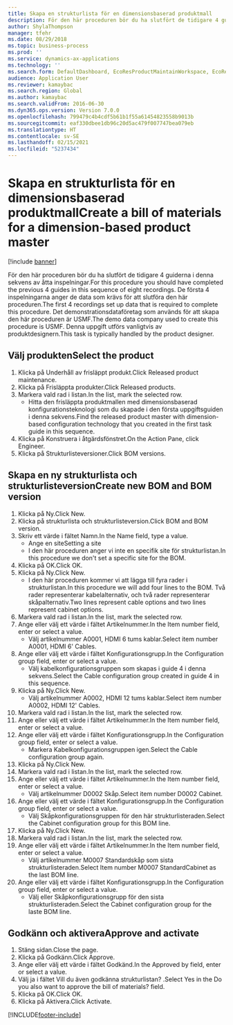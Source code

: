```yaml
---
title: Skapa en strukturlista för en dimensionsbaserad produktmall
description: För den här proceduren bör du ha slutfört de tidigare 4 guiderna i denna sekvens av åtta inspelningar.
author: ShylaThompson
manager: tfehr
ms.date: 08/29/2018
ms.topic: business-process
ms.prod: ''
ms.service: dynamics-ax-applications
ms.technology: ''
ms.search.form: DefaultDashboard, EcoResProductMaintainWorkspace, EcoResProductOpenCasesFormPart, EcoResProductDetailsExtended, BOMConsistOf, BOMTable, InventItemIdLookupSimple, HcmWorkerLookUp
audience: Application User
ms.reviewer: kamaybac
ms.search.region: Global
ms.author: kamaybac
ms.search.validFrom: 2016-06-30
ms.dyn365.ops.version: Version 7.0.0
ms.openlocfilehash: 799479c4b4cdf5b61b1f55a61454823558b9013b
ms.sourcegitcommit: eaf330dbee1db96c20d5ac479f007747bea079eb
ms.translationtype: HT
ms.contentlocale: sv-SE
ms.lasthandoff: 02/15/2021
ms.locfileid: "5237434"
---
```

# <a name="create-a-bill-of-materials-for-a-dimension-based-product-master"></a><span data-ttu-id="672f7-103">Skapa en strukturlista för en dimensionsbaserad produktmall</span><span class="sxs-lookup"><span data-stu-id="672f7-103">Create a bill of materials for a dimension-based product master</span></span>

[!include [banner](../../includes/banner.md)]

<span data-ttu-id="672f7-104">För den här proceduren bör du ha slutfört de tidigare 4 guiderna i denna sekvens av åtta inspelningar.</span><span class="sxs-lookup"><span data-stu-id="672f7-104">For this procedure you should have completed the previous 4 guides in this sequence of eight recordings.</span></span> <span data-ttu-id="672f7-105">De första 4 inspelningarna anger de data som krävs för att slutföra den här proceduren.</span><span class="sxs-lookup"><span data-stu-id="672f7-105">The first 4 recordings set up data that is required to complete this procedure.</span></span> <span data-ttu-id="672f7-106">Det demonstrationsdataföretag som används för att skapa den här proceduren är USMF.</span><span class="sxs-lookup"><span data-stu-id="672f7-106">The demo data company used to create this procedure is USMF.</span></span> <span data-ttu-id="672f7-107">Denna uppgift utförs vanligtvis av produktdesignern.</span><span class="sxs-lookup"><span data-stu-id="672f7-107">This task is typically handled by the product designer.</span></span>


## <a name="select-the-product"></a><span data-ttu-id="672f7-108">Välj produkten</span><span class="sxs-lookup"><span data-stu-id="672f7-108">Select the product</span></span>
1. <span data-ttu-id="672f7-109">Klicka på Underhåll av frisläppt produkt.</span><span class="sxs-lookup"><span data-stu-id="672f7-109">Click Released product maintenance.</span></span>
2. <span data-ttu-id="672f7-110">Klicka på Frisläppta produkter.</span><span class="sxs-lookup"><span data-stu-id="672f7-110">Click Released products.</span></span>
3. <span data-ttu-id="672f7-111">Markera vald rad i listan.</span><span class="sxs-lookup"><span data-stu-id="672f7-111">In the list, mark the selected row.</span></span>
    * <span data-ttu-id="672f7-112">Hitta den frisläppta produktmallen med dimensionsbaserad konfigurationsteknologi som du skapade i den första uppgiftsguiden i denna sekvens.</span><span class="sxs-lookup"><span data-stu-id="672f7-112">Find the released product master with dimension-based configuration technology that you created in the first task guide in this sequence.</span></span>  
4. <span data-ttu-id="672f7-113">Klicka på Konstruera i åtgärdsfönstret.</span><span class="sxs-lookup"><span data-stu-id="672f7-113">On the Action Pane, click Engineer.</span></span>
5. <span data-ttu-id="672f7-114">Klicka på Strukturlisteversioner.</span><span class="sxs-lookup"><span data-stu-id="672f7-114">Click BOM versions.</span></span>

## <a name="create-new-bom-and-bom-version"></a><span data-ttu-id="672f7-115">Skapa en ny strukturlista och strukturlisteversion</span><span class="sxs-lookup"><span data-stu-id="672f7-115">Create new BOM and BOM version</span></span>
1. <span data-ttu-id="672f7-116">Klicka på Ny.</span><span class="sxs-lookup"><span data-stu-id="672f7-116">Click New.</span></span>
2. <span data-ttu-id="672f7-117">Klicka på strukturlista och strukturlisteversion.</span><span class="sxs-lookup"><span data-stu-id="672f7-117">Click BOM and BOM version.</span></span>
3. <span data-ttu-id="672f7-118">Skriv ett värde i fältet Namn.</span><span class="sxs-lookup"><span data-stu-id="672f7-118">In the Name field, type a value.</span></span>
    * <span data-ttu-id="672f7-119">Ange en site</span><span class="sxs-lookup"><span data-stu-id="672f7-119">Setting a site</span></span>  
    * <span data-ttu-id="672f7-120">I den här proceduren anger vi inte en specifik site för strukturlistan.</span><span class="sxs-lookup"><span data-stu-id="672f7-120">In this procedure we don't set a specific site for the BOM.</span></span>  
4. <span data-ttu-id="672f7-121">Klicka på OK.</span><span class="sxs-lookup"><span data-stu-id="672f7-121">Click OK.</span></span>
5. <span data-ttu-id="672f7-122">Klicka på Ny.</span><span class="sxs-lookup"><span data-stu-id="672f7-122">Click New.</span></span>
    * <span data-ttu-id="672f7-123">I den här proceduren kommer vi att lägga till fyra rader i strukturlistan.</span><span class="sxs-lookup"><span data-stu-id="672f7-123">In this procedure we will add four lines to the BOM.</span></span> <span data-ttu-id="672f7-124">Två rader representerar kabelalternativ, och två rader representerar skåpalternativ.</span><span class="sxs-lookup"><span data-stu-id="672f7-124">Two lines represent cable options and two lines represent cabinet options.</span></span>  
6. <span data-ttu-id="672f7-125">Markera vald rad i listan.</span><span class="sxs-lookup"><span data-stu-id="672f7-125">In the list, mark the selected row.</span></span>
7. <span data-ttu-id="672f7-126">Ange eller välj ett värde i fältet Artikelnummer.</span><span class="sxs-lookup"><span data-stu-id="672f7-126">In the Item number field, enter or select a value.</span></span>
    * <span data-ttu-id="672f7-127">Välj artikelnummer A0001, HDMI 6 tums kablar.</span><span class="sxs-lookup"><span data-stu-id="672f7-127">Select item number A0001, HDMI 6' Cables.</span></span>  
8. <span data-ttu-id="672f7-128">Ange eller välj ett värde i fältet Konfigurationsgrupp.</span><span class="sxs-lookup"><span data-stu-id="672f7-128">In the Configuration group field, enter or select a value.</span></span>
    * <span data-ttu-id="672f7-129">Välj kabelkonfigurationsgruppen som skapas i guide 4 i denna sekvens.</span><span class="sxs-lookup"><span data-stu-id="672f7-129">Select the Cable configuration group created in guide 4 in this sequence.</span></span>  
9. <span data-ttu-id="672f7-130">Klicka på Ny.</span><span class="sxs-lookup"><span data-stu-id="672f7-130">Click New.</span></span>
    * <span data-ttu-id="672f7-131">Välj artikelnummer A0002, HDMI 12 tums kablar.</span><span class="sxs-lookup"><span data-stu-id="672f7-131">Select item number A0002, HDMI 12' Cables.</span></span>  
10. <span data-ttu-id="672f7-132">Markera vald rad i listan.</span><span class="sxs-lookup"><span data-stu-id="672f7-132">In the list, mark the selected row.</span></span>
11. <span data-ttu-id="672f7-133">Ange eller välj ett värde i fältet Artikelnummer.</span><span class="sxs-lookup"><span data-stu-id="672f7-133">In the Item number field, enter or select a value.</span></span>
12. <span data-ttu-id="672f7-134">Ange eller välj ett värde i fältet Konfigurationsgrupp.</span><span class="sxs-lookup"><span data-stu-id="672f7-134">In the Configuration group field, enter or select a value.</span></span>
    * <span data-ttu-id="672f7-135">Markera Kabelkonfigurationsgruppen igen.</span><span class="sxs-lookup"><span data-stu-id="672f7-135">Select the Cable configuration group again.</span></span>  
13. <span data-ttu-id="672f7-136">Klicka på Ny.</span><span class="sxs-lookup"><span data-stu-id="672f7-136">Click New.</span></span>
14. <span data-ttu-id="672f7-137">Markera vald rad i listan.</span><span class="sxs-lookup"><span data-stu-id="672f7-137">In the list, mark the selected row.</span></span>
15. <span data-ttu-id="672f7-138">Ange eller välj ett värde i fältet Artikelnummer.</span><span class="sxs-lookup"><span data-stu-id="672f7-138">In the Item number field, enter or select a value.</span></span>
    * <span data-ttu-id="672f7-139">Välj artikelnummer D0002 Skåp.</span><span class="sxs-lookup"><span data-stu-id="672f7-139">Select item number D0002 Cabinet.</span></span>  
16. <span data-ttu-id="672f7-140">Ange eller välj ett värde i fältet Konfigurationsgrupp.</span><span class="sxs-lookup"><span data-stu-id="672f7-140">In the Configuration group field, enter or select a value.</span></span>
    * <span data-ttu-id="672f7-141">Välj Skåpkonfigurationsgruppen för den här strukturlisteraden.</span><span class="sxs-lookup"><span data-stu-id="672f7-141">Select the Cabinet configuration group for this BOM line.</span></span>  
17. <span data-ttu-id="672f7-142">Klicka på Ny.</span><span class="sxs-lookup"><span data-stu-id="672f7-142">Click New.</span></span>
18. <span data-ttu-id="672f7-143">Markera vald rad i listan.</span><span class="sxs-lookup"><span data-stu-id="672f7-143">In the list, mark the selected row.</span></span>
19. <span data-ttu-id="672f7-144">Ange eller välj ett värde i fältet Artikelnummer.</span><span class="sxs-lookup"><span data-stu-id="672f7-144">In the Item number field, enter or select a value.</span></span>
    * <span data-ttu-id="672f7-145">Välj artikelnummer M0007 Standardskåp som sista strukturlisteraden.</span><span class="sxs-lookup"><span data-stu-id="672f7-145">Select Item number M0007 StandardCabinet as the last BOM line.</span></span>  
20. <span data-ttu-id="672f7-146">Ange eller välj ett värde i fältet Konfigurationsgrupp.</span><span class="sxs-lookup"><span data-stu-id="672f7-146">In the Configuration group field, enter or select a value.</span></span>
    * <span data-ttu-id="672f7-147">Välj eller Skåpkonfigurationsgrupp för den sista strukturlisteraden.</span><span class="sxs-lookup"><span data-stu-id="672f7-147">Select the Cabinet configuration group for the laste BOM line.</span></span>  

## <a name="approve-and-activate"></a><span data-ttu-id="672f7-148">Godkänn och aktivera</span><span class="sxs-lookup"><span data-stu-id="672f7-148">Approve and activate</span></span>
1. <span data-ttu-id="672f7-149">Stäng sidan.</span><span class="sxs-lookup"><span data-stu-id="672f7-149">Close the page.</span></span>
2. <span data-ttu-id="672f7-150">Klicka på Godkänn.</span><span class="sxs-lookup"><span data-stu-id="672f7-150">Click Approve.</span></span>
3. <span data-ttu-id="672f7-151">Ange eller välj ett värde i fältet Godkänd.</span><span class="sxs-lookup"><span data-stu-id="672f7-151">In the Approved by field, enter or select a value.</span></span>
4. <span data-ttu-id="672f7-152">Välj ja i fältet Vill du även godkänna strukturlistan? .</span><span class="sxs-lookup"><span data-stu-id="672f7-152">Select Yes in the Do you also want to approve the bill of materials? field.</span></span>
5. <span data-ttu-id="672f7-153">Klicka på OK.</span><span class="sxs-lookup"><span data-stu-id="672f7-153">Click OK.</span></span>
6. <span data-ttu-id="672f7-154">Klicka på Aktivera.</span><span class="sxs-lookup"><span data-stu-id="672f7-154">Click Activate.</span></span>



[!INCLUDE[footer-include](../../../includes/footer-banner.md)]
